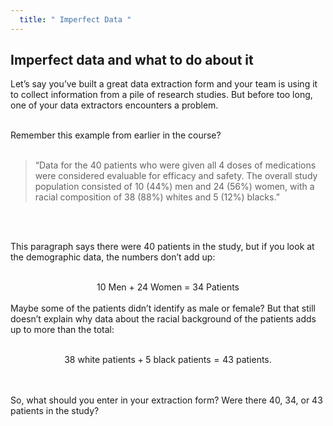 ```yaml
---
  title: " Imperfect Data "
---
```



## Imperfect data and what to do about it


Let’s say you’ve built a great data extraction form and your team is using it to collect information from a pile of research studies. But before too long, one of your data extractors encounters a problem.<br><br>

Remember this example from earlier in the course?<br><br>

> “Data for the 40 patients who were given all 4 doses of medications were considered evaluable for efficacy and safety. The overall study population consisted of 10 (44%) men and 24 (56%) women, with a racial composition of 38 (88%) whites and 5 (12%) blacks.”

<br><br>

This paragraph says there were 40 patients in the study, but if you look at the demographic data, the numbers don’t add up:<br><br>

<center>10 Men + 24 Women = 34 Patients</center>
<br>Maybe some of the patients didn’t identify as male or female? But that still doesn’t explain why data about the racial background of the patients adds up to more than the total:<br><br>

$$38\text{ white patients} + 5\text{ black patients} = 43\text{ patients}.$$

<br><br>
So, what should you enter in your extraction form? Were there 40, 34, or 43 patients in the study?


